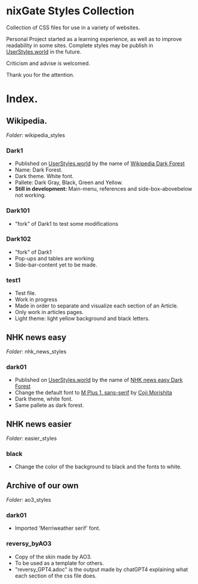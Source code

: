 # nixGate Styles Collection
Collection of CSS files for use in a variety of websites.

Personal Project started as a learning experience, as well as to improve readability in some sites. Complete styles may be publish in [UserStyles.world](https://userstyles.world/) in the future.

Criticism and advise is welcomed.

Thank you for the attention.

# Index.

## Wikipedia.
_Folder_: wikipedia_styles
### Dark1
- Published on [UserStyles.world](https://userstyles.world/) by the name of [Wikipedia Dark Forest](https://userstyles.world/style/8894/wikipedia-dark-forest)
- Name: Dark Forest.
- Dark theme. White font.
- Pallete: Dark Gray, Black, Green and Yellow.
- **Still in development:** Main-menu, references and side-box-abovebelow not working.
### Dark101
- "fork" of Dark1 to test some modifications
### Dark102
- "fork" of Dark1
- Pop-ups and tables are working
- Side-bar-content yet to be made.
### test1
- Test file.
- Work in progress
- Made in order to separate and visualize each section of an Article.
- Only work in articles pages.
- Light theme: light yellow background and black letters.

## NHK news easy
_Folder_: nhk_news_styles
### dark01
- Published on [UserStyles.world](https://userstyles.world/) by the name of [NHK news easy Dark Forest](https://userstyles.world/style/9776/nhk-news-easy-dark-forest)
- Change the default font to [M Plus 1, sans-serif](https://fonts.google.com/specimen/M+PLUS+1/tester?query=Coji+Morishita&subset=japanese&noto.script=Jpan) by [Coji Morishita](https://fonts.google.com/?query=Coji+Morishita&subset=japanese&noto.script=Jpan)
- Dark theme, white font.
- Same pallete as dark forest.

## NHK news easier
_Folder_: easier_styles
### black
- Change the color of the background to black and the fonts to white.

## Archive of our own
_Folder_: ao3_styles
### dark01
- Imported 'Merriweather serif' font.
### reversy_byAO3
- Copy of the skin made by AO3.
- To be used as a template for others.
- "reversy_GPT4.adoc" is the output made by chatGPT4 explaining what each section of the css file does.